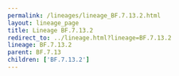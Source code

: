 ```yaml
---
permalink: /lineages/lineage_BF.7.13.2.html
layout: lineage_page
title: Lineage BF.7.13.2
redirect_to: ../lineage.html?lineage=BF.7.13.2
lineage: BF.7.13.2
parent: BF.7.13
children: ['BF.7.13.2']
---
```

